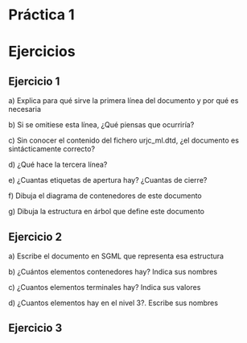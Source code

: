  # Práctica 1
 
# Ejercicios

## Ejercicio 1
a) Explica para qué sirve la primera línea del documento y por qué es necesaria

b) Si se omitiese esta línea, ¿Qué piensas que ocurriría?

c) Sin conocer el contenido del fichero urjc_ml.dtd, ¿el documento es sintácticamente correcto?

d) ¿Qué hace la tercera línea?

e) ¿Cuantas etiquetas de apertura hay? ¿Cuantas de cierre?

f) Dibuja el diagrama de contenedores de este documento

g) Dibuja la estructura en árbol que define este documento

## Ejercicio 2

a) Escribe el documento en SGML que representa esa estructura

b) ¿Cuántos elementos contenedores hay? Indica sus nombres

c) ¿Cuantos elementos terminales hay? Indica sus valores

d) ¿Cuantos elementos hay en el nivel 3?. Escribe sus nombres

## Ejercicio 3